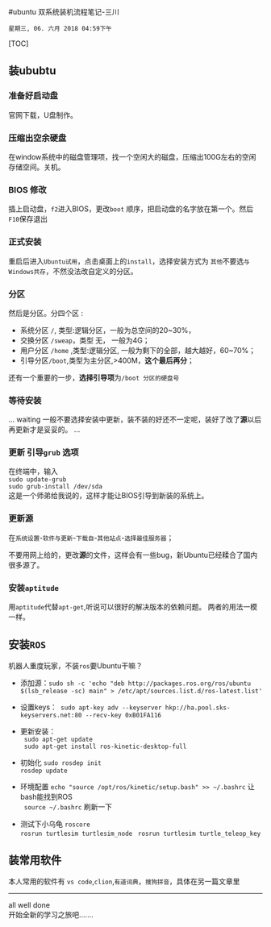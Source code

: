 #ubuntu 双系统装机流程笔记-三川

`星期三, 06. 六月 2018 04:59下午 `

[TOC]
## 装ububtu 
### 准备好启动盘
官网下载，U盘制作。
### 压缩出空余硬盘
在window系统中的磁盘管理项，找一个空闲大的磁盘，压缩出100G左右的空闲存储空间。关机。
### BIOS 修改
插上启动盘，`f2`进入BIOS，更改`boot` 顺序，把启动盘的名字放在第一个。然后`F10`保存退出
### 正式安装
重启后进入`Ubuntu试用`，点击桌面上的`install`，选择安装方式为	`其他`不要选`与Windows共存`，不然没法改自定义的分区。
### 分区
然后是分区。分四个区 :

- 系统分区 `/`, 类型:逻辑分区，一般为总空间的20~30%，
- 交换分区 `/sweap`，类型 无， 一般为4G；
- 用户分区 `/home` ,类型:逻辑分区, 一般为剩下的全部，越大越好，60~70%；
- 引导分区`/boot`,类型为主分区,>400M，**这个最后再分**；

还有一个重要的一步，**选择引导项**为`/boot 分区的硬盘号`

### 等待安装
...  waiting
一般不要选择安装中更新，装不装的好还不一定呢，装好了改了**源**以后再更新才是妥妥的。
... 
### 更新 引导`grub` 选项
在终端中，输入  
`sudo update-grub`  
`sudo grub-install /dev/sda`  
这是一个师弟给我说的，这样才能让BIOS引导到新装的系统上。
### 更新源
在`系统设置`-`软件与更新`-`下载自`-`其他站点`-`选择最佳服务器`；

不要用网上给的，更改**源**的文件，这样会有一些bug，新Ubuntu已经糅合了国内很多源了。

### 安装`aptitude`
用`aptitude`代替`apt-get`,听说可以很好的解决版本的依赖问题。
两者的用法一模一样。

## 安装`ROS`
机器人重度玩家，不装`ros`要Ubuntu干嘛？

- 添加源：`sudo sh -c 'echo "deb http://packages.ros.org/ros/ubuntu $(lsb_release -sc) main" > /etc/apt/sources.list.d/ros-latest.list'`  
- 设置keys：` sudo apt-key adv --keyserver hkp://ha.pool.sks-keyservers.net:80 --recv-key 0xB01FA116`
- 更新安装：  
` sudo apt-get update`  
` sudo apt-get install ros-kinetic-desktop-full`  
- 初始化
`sudo rosdep init`  
`rosdep update`

- 环境配置
`echo "source /opt/ros/kinetic/setup.bash" >> ~/.bashrc` 让bash能找到ROS  
` source ~/.bashrc` 刷新一下
- 测试下小乌龟
`roscore`  
`rosrun turtlesim turtlesim_node `
`rosrun turtlesim turtle_teleop_key `
## 装常用软件  

本人常用的软件有 `vs code`,`clion`,`有道词典`，`搜狗拼音`，具体在另一篇文章里

---
all well done   
 开始全新的学习之旅吧.......




